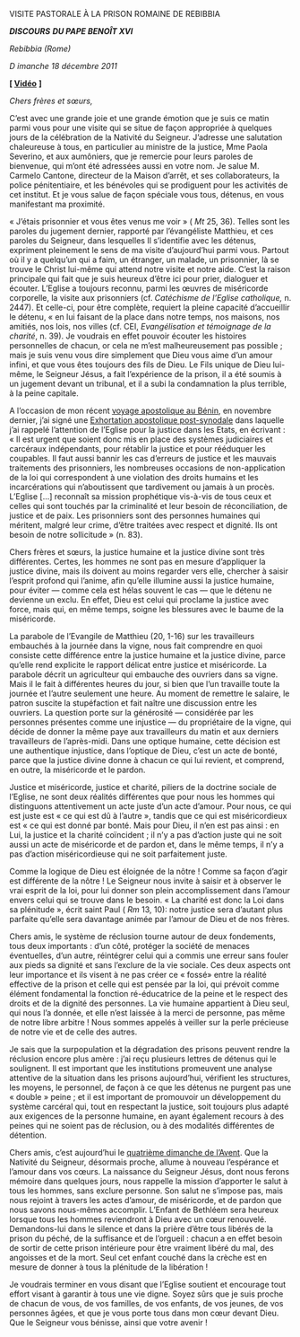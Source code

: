 VISITE PASTORALE À LA PRISON ROMAINE DE REBIBBIA

***DISCOURS*** ***DU PAPE BENOÎT XVI***

*Rebibbia (Rome)*

*D* *imanche 18 décembre 2011*

**[ [Vidéo](http://player.rv.va/vaticanplayer.asp?language=it&tic=VA_II17QC36)** **]**

*Chers frères et sœurs,*

C’est avec une grande joie et une grande émotion que je suis ce matin parmi vous pour une visite qui se situe de façon appropriée à quelques jours de la célébration de la Nativité du Seigneur. J’adresse une salutation chaleureuse à tous, en particulier au ministre de la justice, Mme Paola Severino, et aux aumôniers, que je remercie pour leurs paroles de bienvenue, qui m’ont été adressées aussi en votre nom. Je salue M. Carmelo Cantone, directeur de la Maison d’arrêt, et ses collaborateurs, la police pénitentiaire, et les bénévoles qui se prodiguent pour les activités de cet institut. Et je vous salue de façon spéciale vous tous, détenus, en vous manifestant ma proximité.

« J’étais prisonnier et vous êtes venus me voir » ( *Mt* 25, 36). Telles sont les paroles du jugement dernier, rapporté par l’évangéliste Matthieu, et ces paroles du Seigneur, dans lesquelles Il s’identifie avec les détenus, expriment pleinement le sens de ma visite d’aujourd’hui parmi vous. Partout où il y a quelqu’un qui a faim, un étranger, un malade, un prisonnier, là se trouve le Christ lui-même qui attend notre visite et notre aide. C’est la raison principale qui fait que je suis heureux d’être ici pour prier, dialoguer et écouter. L’Eglise a toujours reconnu, parmi les œuvres de miséricorde corporelle, la visite aux prisonniers (cf. *Catéchisme de l’Eglise catholique,* n. 2447). Et celle-ci, pour être complète, requiert la pleine capacité d’accueillir le détenu, « en lui faisant de la place dans notre temps, nos maisons, nos amitiés, nos lois, nos villes (cf. CEI, *Evangélisation et témoignage de la charité*, n. 39). Je voudrais en effet pouvoir écouter les histoires personnelles de chacun, or cela ne m’est malheureusement pas possible ; mais je suis venu vous dire simplement que Dieu vous aime d’un amour infini, et que vous êtes toujours des fils de Dieu. Le Fils unique de Dieu lui-même, le Seigneur Jésus, a fait l’expérience de la prison, il a été soumis à un jugement devant un tribunal, et il a subi la condamnation la plus terrible, à la peine capitale.

A l’occasion de mon récent [voyage apostolique au Bénin](/content/benedict-xvi/fr/travels/2011/index_benin.html), en novembre dernier, j’ai signé une [Exhortation apostolique post-synodale](/content/benedict-xvi/fr/apost_exhortations/documents/hf_ben-xvi_exh_20111119_africae-munus.html) dans laquelle j’ai rappelé l’attention de l’Eglise pour la justice dans les Etats, en écrivant : « Il est urgent que soient donc mis en place des systèmes judiciaires et carcéraux indépendants, pour rétablir la justice et pour rééduquer les coupables. Il faut aussi bannir les cas d’erreurs de justice et les mauvais traitements des prisonniers, les nombreuses occasions de non-application de la loi qui correspondent à une violation des droits humains et les incarcérations qui n’aboutissent que tardivement ou jamais à un procès. L’Eglise […] reconnaît sa mission prophétique vis-à-vis de tous ceux et celles qui sont touchés par la criminalité et leur besoin de réconciliation, de justice et de paix. Les prisonniers sont des personnes humaines qui méritent, malgré leur crime, d’être traitées avec respect et dignité. Ils ont besoin de notre sollicitude » (n. 83).

Chers frères et sœurs, la justice humaine et la justice divine sont très différentes. Certes, les hommes ne sont pas en mesure d’appliquer la justice divine, mais ils doivent au moins regarder vers elle, chercher à saisir l’esprit profond qui l’anime, afin qu’elle illumine aussi la justice humaine, pour éviter — comme cela est hélas souvent le cas — que le détenu ne devienne un exclu. En effet, Dieu est celui qui proclame la justice avec force, mais qui, en même temps, soigne les blessures avec le baume de la miséricorde.

La parabole de l’Evangile de Matthieu (20, 1-16) sur les travailleurs embauchés à la journée dans la vigne, nous fait comprendre en quoi consiste cette différence entre la justice humaine et la justice divine, parce qu’elle rend explicite le rapport délicat entre justice et miséricorde. La parabole décrit un agriculteur qui embauche des ouvriers dans sa vigne. Mais il le fait à différentes heures du jour, si bien que l’un travaille toute la journée et l’autre seulement une heure. Au moment de remettre le salaire, le patron suscite la stupéfaction et fait naître une discussion entre les ouvriers. La question porte sur la générosité — considérée par les personnes présentes comme une injustice — du propriétaire de la vigne, qui décide de donner la même paye aux travailleurs du matin et aux derniers travailleurs de l’après-midi. Dans une optique humaine, cette décision est une authentique injustice, dans l’optique de Dieu, c’est un acte de bonté, parce que la justice divine donne à chacun ce qui lui revient, et comprend, en outre, la miséricorde et le pardon.

Justice et miséricorde, justice et charité, piliers de la doctrine sociale de l’Eglise, ne sont deux réalités différentes que pour nous les hommes qui distinguons attentivement un acte juste d’un acte d’amour. Pour nous, ce qui est juste est « ce qui est dû à l’autre », tandis que ce qui est miséricordieux est « ce qui est donné par bonté. Mais pour Dieu, il n’en est pas ainsi : en Lui, la justice et la charité coïncident ; il n’y a pas d’action juste qui ne soit aussi un acte de miséricorde et de pardon et, dans le même temps, il n’y a pas d’action miséricordieuse qui ne soit parfaitement juste.

Comme la logique de Dieu est éloignée de la nôtre ! Comme sa façon d’agir est différente de la nôtre ! Le Seigneur nous invite à saisir et à observer le vrai esprit de la loi, pour lui donner son plein accomplissement dans l’amour envers celui qui se trouve dans le besoin. « La charité est donc la Loi dans sa plénitude », écrit saint Paul ( *Rm* 13, 10): notre justice sera d’autant plus parfaite qu’elle sera davantage animée par l’amour de Dieu et de nos frères.

Chers amis, le système de réclusion tourne autour de deux fondements, tous deux importants : d’un côté, protéger la société de menaces éventuelles, d’un autre, réintégrer celui qui a commis une erreur sans fouler aux pieds sa dignité et sans l’exclure de la vie sociale. Ces deux aspects ont leur importance et ils visent à ne pas créer ce « fossé» entre la réalité effective de la prison et celle qui est pensée par la loi, qui prévoit comme élément fondamental la fonction ré-éducatrice de la peine et le respect des droits et de la dignité des personnes. La vie humaine appartient à Dieu seul, qui nous l’a donnée, et elle n’est laissée à la merci de personne, pas même de notre libre arbitre ! Nous sommes appelés à veiller sur la perle précieuse de notre vie et de celle des autres.

Je sais que la surpopulation et la dégradation des prisons peuvent rendre la réclusion encore plus amère : j’ai reçu plusieurs lettres de détenus qui le soulignent. Il est important que les institutions promeuvent une analyse attentive de la situation dans les prisons aujourd’hui, vérifient les structures, les moyens, le personnel, de façon à ce que les détenus ne purgent pas une « double » peine ; et il est important de promouvoir un développement du système carcéral qui, tout en respectant la justice, soit toujours plus adapté aux exigences de la personne humaine, en ayant également recours à des peines qui ne soient pas de réclusion, ou à des modalités différentes de détention.

Chers amis, c’est aujourd’hui le [quatrième dimanche de l’Avent](http://www.vatican.va/liturgical_year/advent/2011/index_fr.html#IV%20DOMENICA%20DI%20AVVENTO). Que la Nativité du Seigneur, désormais proche, allume à nouveau l’espérance et l’amour dans vos cœurs. La naissance du Seigneur Jésus, dont nous ferons mémoire dans quelques jours, nous rappelle la mission d’apporter le salut à tous les hommes, sans exclure personne. Son salut ne s’impose pas, mais nous rejoint à travers les actes d’amour, de miséricorde, et de pardon que nous savons nous-mêmes accomplir. L’Enfant de Bethléem sera heureux lorsque tous les hommes reviendront à Dieu avec un cœur renouvelé. Demandons-lui dans le silence et dans la prière d’être tous libérés de la prison du péché, de la suffisance et de l’orgueil : chacun a en effet besoin de sortir de cette prison intérieure pour être vraiment libéré du mal, des angoisses et de la mort. Seul cet enfant couché dans la crèche est en mesure de donner à tous la plénitude de la libération !

Je voudrais terminer en vous disant que l’Eglise soutient et encourage tout effort visant à garantir à tous une vie digne. Soyez sûrs que je suis proche de chacun de vous, de vos familles, de vos enfants, de vos jeunes, de vos personnes âgées, et que je vous porte tous dans mon cœur devant Dieu. Que le Seigneur vous bénisse, ainsi que votre avenir !